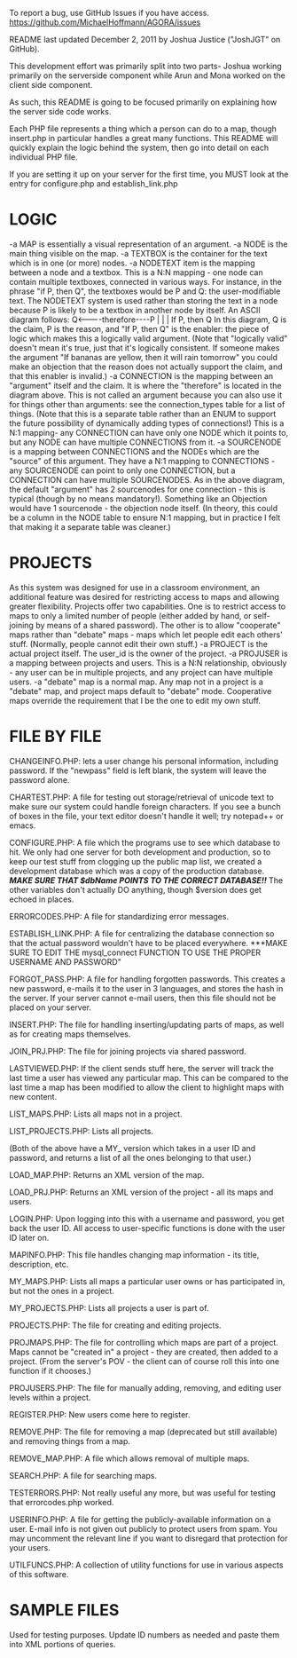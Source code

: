 To report a bug, use GitHub Issues if you have access.
https://github.com/MichaelHoffmann/AGORA/issues

README last updated December 2, 2011 by Joshua Justice ("JoshJGT" on GitHub).

This development effort was primarily split into two parts- Joshua working primarily on the serverside component while Arun and Mona worked on the client side component.

As such, this README is going to be focused primarily on explaining how the server side code works.

Each PHP file represents a thing which a person can do to a map, though insert.php in particular handles a great many functions.
This README will quickly explain the logic behind the system, then go into detail on each individual PHP file.

If you are setting it up on your server for the first time, you MUST look at the entry for configure.php and establish_link.php


# LOGIC
-a MAP is essentially a visual representation of an argument.
-a NODE is the main thing visible on the map.
-a TEXTBOX is the container for the text which is in one (or more) nodes.
-a NODETEXT item is the mapping between a node and a textbox. This is a N:N mapping - one node can contain multiple textboxes, connected in various ways. For instance, in the phrase "if P, then Q", the textboxes would be P and Q: the user-modifiable text. The NODETEXT system is used rather than storing the text in a node because P is likely to be a textbox in another node by itself. An ASCII diagram follows:
       Q<----therefore----P
                 |
                 |
                 |
            If P, then Q
In this diagram, Q is the claim, P is the reason, and "If P, then Q" is the enabler: the piece of logic which makes this a logically valid argument. (Note that "logically valid" doesn't mean it's true, just that it's logically consistent. If someone makes the argument "If bananas are yellow, then it will rain tomorrow" you could make an objection that the reason does not actually support the claim, and that this enabler is invalid.)
-a CONNECTION is the mapping between an "argument" itself and the claim. It is where the "therefore" is located in the diagram above. This is not called an argument because you can also use it for things other than arguments: see the connection_types table for a list of things. (Note that this is a separate table rather than an ENUM to support the future possibility of dynamically adding types of connections!) This is a N:1 mapping- any CONNECTION can have only one NODE which it points to, but any NODE can have multiple CONNECTIONS from it.
-a SOURCENODE is a mapping between CONNECTIONS and the NODEs which are the "source" of this argument. They have a N:1 mapping to CONNECTIONS - any SOURCENODE can point to only one CONNECTION, but a CONNECTION can have multiple SOURCENODES. As in the above diagram, the default "argument" has 2 sourcenodes for one connection - this is typical (though by no means mandatory!). Something like an Objection would have 1 sourcenode - the objection node itself. (In theory, this could be a column in the NODE table to ensure N:1 mapping, but in practice I felt that making it a separate table was cleaner.)

# PROJECTS
As this system was designed for use in a classroom environment, an additional feature was desired for restricting access to maps and allowing greater flexibility.
Projects offer two capabilities. One is to restrict access to maps to only a limited number of people (either added by hand, or self-joining by means of a shared password). The other is to allow "cooperate" maps rather than "debate" maps - maps which let people edit each others' stuff. (Normally, people cannot edit their own stuff.)
-a PROJECT is the actual project itself. The user_id is the owner of the project.
-a PROJUSER is a mapping between projects and users. This is a N:N relationship, obviously - any user can be in multiple projects, and any project can have multiple users.
-a "debate" map is a normal map. Any map not in a project is a "debate" map, and project maps default to "debate" mode. Cooperative maps override the requirement that I be the one to edit my own stuff.

# FILE BY FILE

CHANGEINFO.PHP: lets a user change his personal information, including password. If the "newpass" field is left blank, the system will leave the password alone.

CHARTEST.PHP: A file for testing out storage/retrieval of unicode text to make sure our system could handle foreign characters. If you see a bunch of boxes in the file, your text editor doesn't handle it well; try notepad++ or emacs.

CONFIGURE.PHP: A file which the programs use to see which database to hit. We only had one server for both development and production, so to keep our test stuff from clogging up the public map list, we created a development database which was a copy of the production database. ***MAKE SURE THAT $dbName POINTS TO THE CORRECT DATABASE!!*** The other variables don't actually DO anything, though $version does get echoed in places.

ERRORCODES.PHP: A file for standardizing error messages.

ESTABLISH_LINK.PHP: A file for centralizing the database connection so that the actual password wouldn't have to be placed everywhere. ***MAKE SURE TO EDIT THE mysql_connect FUNCTION TO USE THE PROPER USERNAME AND PASSWORD"

FORGOT_PASS.PHP: A file for handling forgotten passwords. This creates a new password, e-mails it to the user in 3 languages, and stores the hash in the server. If your server cannot e-mail users, then this file should not be placed on your server.

INSERT.PHP: The file for handling inserting/updating parts of maps, as well as for creating maps themselves.

JOIN_PRJ.PHP: The file for joining projects via shared password.

LASTVIEWED.PHP: If the client sends stuff here, the server will track the last time a user has viewed any particular map. This can be compared to the last time a map has been modified to allow the client to highlight maps with new content.

LIST_MAPS.PHP: Lists all maps not in a project.

LIST_PROJECTS.PHP: Lists all projects.

(Both of the above have a MY_ version which takes in a user ID and password, and returns a list of all the ones belonging to that user.)

LOAD_MAP.PHP: Returns an XML version of the map.

LOAD_PRJ.PHP: Returns an XML version of the project - all its maps and users.

LOGIN.PHP: Upon logging into this with a username and password, you get back the user ID. All access to user-specific functions is done with the user ID later on.

MAPINFO.PHP: This file handles changing map information - its title, description, etc.

MY_MAPS.PHP: Lists all maps a particular user owns or has participated in, but not the ones in a project.

MY_PROJECTS.PHP: Lists all projects a user is part of.

PROJECTS.PHP: The file for creating and editing projects.

PROJMAPS.PHP: The file for controlling which maps are part of a project. Maps cannot be "created in" a project - they are created, then added to a project. (From the server's POV - the client can of course roll this into one function if it chooses.)

PROJUSERS.PHP: The file for manually adding, removing, and editing user levels within a project.

REGISTER.PHP: New users come here to register.

REMOVE.PHP: The file for removing a map (deprecated but still available) and removing things from a map.

REMOVE_MAP.PHP: A file which allows removal of multiple maps.

SEARCH.PHP: A file for searching maps.

TESTERRORS.PHP: Not really useful any more, but was useful for testing that errorcodes.php worked.

USERINFO.PHP: A file for getting the publicly-available information on a user. E-mail info is not given out publicly to protect users from spam. You may uncomment the relevant line if you want to disregard that protection for your users.

UTILFUNCS.PHP: A collection of utility functions for use in various aspects of this software.

# SAMPLE FILES
Used for testing purposes. Update ID numbers as needed and paste them into XML portions of queries.